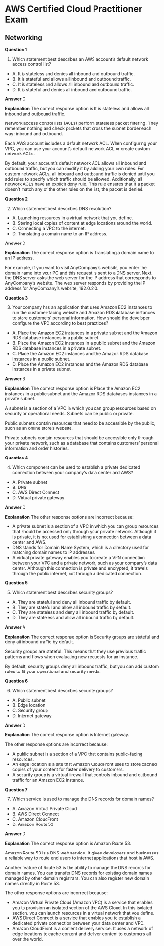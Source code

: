# AWS Certified Cloud Practitioner Exam

##  Networking

**Question 1**

1. Which statement best describes an AWS account’s default network access control list?
*  A. It is stateless and denies all inbound and outbound traffic.
*  B. It is stateful and allows all inbound and outbound traffic.
*  C. It is stateless and allows all inbound and outbound traffic.
*  D. It is stateful and denies all inbound and outbound traffic.


**Answer**  C

**Explanation**
The correct response option is It is stateless and allows all inbound and outbound traffic.

Network access control lists (ACLs) perform stateless packet filtering. They remember nothing and check packets that cross the subnet border each way: inbound and outbound.

Each AWS account includes a default network ACL. When configuring your VPC, you can use your account’s default network ACL or create custom network ACLs.

By default, your account’s default network ACL allows all inbound and outbound traffic, but you can modify it by adding your own rules. For custom network ACLs, all inbound and outbound traffic is denied until you add rules to specify which traffic should be allowed. Additionally, all network ACLs have an explicit deny rule. This rule ensures that if a packet doesn’t match any of the other rules on the list, the packet is denied.

**Question 2**

2. Which statement best describes DNS resolution?
*  A. Launching resources in a virtual network that you define.
*  B. Storing local copies of content at edge locations around the world.
*  C. Connecting a VPC to the internet.
*  D. Translating a domain name to an IP address.


**Answer**  D

**Explanation**
The correct response option is Translating a domain name to an IP address.

For example, if you want to visit AnyCompany’s website, you enter the domain name into your PC and this request is sent to a DNS server. Next, the DNS server asks the web server for the IP address that corresponds to AnyCompany’s website. The web server responds by providing the IP address for AnyCompany’s website, 192.0.2.0.



**Question 3**

3. Your company has an application that uses Amazon EC2 instances to run the customer-facing website and Amazon RDS database instances to store customers’ personal information. How should the developer configure the VPC according to best practices?
*  A. Place the Amazon EC2 instances in a private subnet and the Amazon RDS database instances in a public subnet.
*  B. Place the Amazon EC2 instances in a public subnet and the Amazon RDS database instances in a private subnet.
*  C. Place the Amazon EC2 instances and the Amazon RDS database instances in a public subnet.
*  D. Place the Amazon EC2 instances and the Amazon RDS database instances in a private subnet.

**Answer**  B

**Explanation**
The correct response option is Place the Amazon EC2 instances in a public subnet and the Amazon RDS databases instances in a private subnet.

A subnet is a section of a VPC in which you can group resources based on security or operational needs. Subnets can be public or private.

Public subnets contain resources that need to be accessible by the public, such as an online store’s website.

Private subnets contain resources that should be accessible only through your private network, such as a database that contains customers’ personal information and order histories.

**Question 4**

4. Which component can be used to establish a private dedicated connection between your company’s data center and AWS?
*  A. Private subnet
*  B. DNS
*  C. AWS Direct Connect
*  D. Virtual private gateway

**Answer**  C

**Explanation**
The other response options are incorrect because:

* A private subnet is a section of a VPC in which you can group resources that should be accessed only through your private network. Although it is private, it is not used for establishing a connection between a data center and AWS.
* DNS stands for Domain Name System, which is a directory used for matching domain names to IP addresses.
* A virtual private gateway enables you to create a VPN connection between your VPC and a private network, such as your company’s data center. Although this connection is private and encrypted, it travels through the public internet, not through a dedicated connection.


**Question 5**

5. Which statement best describes security groups?
*  A. They are stateful and deny all inbound traffic by default.
*  B. They are stateful and allow all inbound traffic by default.
*  C. They are stateless and deny all inbound traffic by default.
*  D. They are stateless and allow all inbound traffic by default.


**Answer**  A

**Explanation**
The correct response option is Security groups are stateful and deny all inbound traffic by default.

Security groups are stateful. This means that they use previous traffic patterns and flows when evaluating new requests for an instance.

By default, security groups deny all inbound traffic, but you can add custom rules to fit your operational and security needs.

**Question 6**

6. Which statement best describes security groups?
*  A. Public subnet
*  B. Edge location
*  C. Security group
*  D. Internet gateway


**Answer**  D

**Explanation**
The correct response option is Internet gateway.

The other response options are incorrect because:

* A public subnet is a section of a VPC that contains public-facing resources.
* An edge location is a site that Amazon CloudFront uses to store cached copies of your content for faster delivery to customers.
* A security group is a virtual firewall that controls inbound and outbound traffic for an Amazon EC2 instance.

**Question 7**

7. Which service is used to manage the DNS records for domain names?
*  A. Amazon Virtual Private Cloud
*  B. AWS Direct Connect
*  C. Amazon CloudFront
*  D. Amazon Route 53


**Answer**  D

**Explanation**
The correct response option is Amazon Route 53.

Amazon Route 53 is a DNS web service. It gives developers and businesses a reliable way to route end users to internet applications that host in AWS.

Another feature of Route 53 is the ability to manage the DNS records for domain names. You can transfer DNS records for existing domain names managed by other domain registrars. You can also register new domain names directly in Route 53.

The other response options are incorrect because:

* Amazon Virtual Private Cloud (Amazon VPC) is a service that enables you to provision an isolated section of the AWS Cloud. In this isolated section, you can launch resources in a virtual network that you define.
* AWS Direct Connect is a service that enables you to establish a dedicated private connection between your data center and VPC.  
* Amazon CloudFront is a content delivery service. It uses a network of edge locations to cache content and deliver content to customers all over the world.